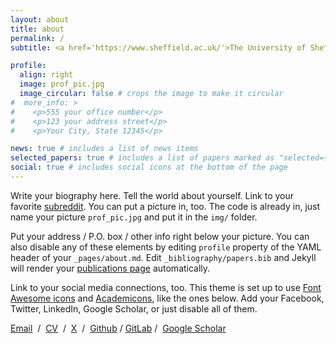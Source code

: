 ```yaml
---
layout: about
title: about
permalink: /
subtitle: <a href='https://www.sheffield.ac.uk/'>The University of Sheffield</a>. Postdoctoral Researcher

profile:
  align: right
  image: prof_pic.jpg
  image_circular: false # crops the image to make it circular
#  more_info: >
#    <p>555 your office number</p>
#    <p>123 your address street</p>
#    <p>Your City, State 12345</p>

news: true # includes a list of news items
selected_papers: true # includes a list of papers marked as "selected={true}"
social: true # includes social icons at the bottom of the page
---
```


Write your biography here. Tell the world about yourself. Link to your favorite [subreddit](http://reddit.com). You can put a picture in, too. The code is already in, just name your picture `prof_pic.jpg` and put it in the `img/` folder.

Put your address / P.O. box / other info right below your picture. You can also disable any of these elements by editing `profile` property of the YAML header of your `_pages/about.md`. Edit `_bibliography/papers.bib` and Jekyll will render your [publications page](/al-folio/publications/) automatically.

Link to your social media connections, too. This theme is set up to use [Font Awesome icons](https://fontawesome.com/) and [Academicons](https://jpswalsh.github.io/academicons/), like the ones below. Add your Facebook, Twitter, LinkedIn, Google Scholar, or just disable all of them.

[Email](mailto:g.miyauchi@sheffield.ac.uk)   /  [CV](assets/pdf/X.pdf)  /  [X](https://x.com/genki_miyauchi)  /  [Github](https://github.com/genkimiyauchi) / [GitLab](https://gitlab.com/genki_miyauchi) /  [Google Scholar](https://scholar.google.com/citations?user=nwPZ0IsAAAAJ&hl=en)